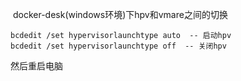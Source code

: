 ​                                            docker-desk(windows环境)下hpv和vmare之间的切换

```
bcdedit /set hypervisorlaunchtype auto  -- 启动hpv
bcdedit /set hypervisorlaunchtype off  -- 关闭hpv
```

然后重启电脑